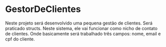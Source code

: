 # GestorDeClientes
Neste projeto será desenvolvido uma pequena gestão de clientes. Será praticado structs. Neste sistema, ele vai funcionar como nicho de contato de clientes. Onde basicamente será trabalhado três campos: nome, email e cpf do cliente.
